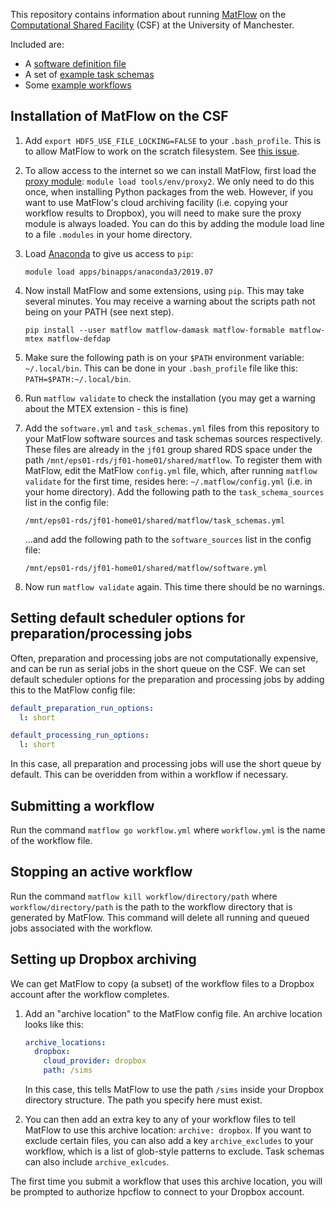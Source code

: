 This repository contains information about running [MatFlow](https://github.com/LightForm-group/matflow) on the [Computational Shared Facility](http://ri.itservices.manchester.ac.uk/csf3/) (CSF) at the University of Manchester.

Included are:
- A [software definition file](https://github.com/LightForm-group/UoM-CSF-matflow/blob/master/software.yml)
- A set of [example task schemas](https://github.com/LightForm-group/UoM-CSF-matflow/blob/master/task_schemas.yml)
- Some [example workflows](https://github.com/LightForm-group/UoM-CSF-matflow/tree/master/workflows)

## Installation of MatFlow on the CSF

1. Add `export HDF5_USE_FILE_LOCKING=FALSE` to your `.bash_profile`. This is to allow MatFlow to work on the scratch filesystem. See [this issue](https://github.com/LightForm-group/UoM-CSF-matflow/issues/3).
2. To allow access to the internet so we can install MatFlow, first load the [proxy module](http://ri.itservices.manchester.ac.uk/csf3/software/tools/proxy/): `module load tools/env/proxy2`. We only need to do this once, when installing Python packages from the web. However, if you want to use MatFlow's cloud archiving facility (i.e. copying your workflow results to Dropbox), you will need to make sure the proxy module is always loaded. You can do this by adding the module load line to a file `.modules` in your home directory.
3. Load [Anaconda](http://ri.itservices.manchester.ac.uk/csf3/software/applications/anaconda-python/) to give us access to `pip`:

    `module load apps/binapps/anaconda3/2019.07`

3. Now install MatFlow and some extensions, using `pip`. This may take several minutes. You may receive a warning about the scripts path not being on your PATH (see next step). 
    
    `pip install --user matflow matflow-damask matflow-formable matflow-mtex matflow-defdap`

4. Make sure the following path is on your `$PATH` environment variable: `~/.local/bin`. This can be done in your `.bash_profile` file like this: `PATH=$PATH:~/.local/bin`.

5. Run `matflow validate` to check the installation (you may get a warning about the MTEX extension - this is fine)

6. Add the `software.yml` and `task_schemas.yml` files from this repository to your MatFlow software sources and task schemas sources respectively. These files are already in the `jf01` group shared RDS space under the path `/mnt/eps01-rds/jf01-home01/shared/matflow`. To register them with MatFlow, edit the MatFlow `config.yml` file, which, after running `matflow validate` for the first time, resides here: `~/.matflow/config.yml` (i.e. in your home directory). Add the following path to the `task_schema_sources` list in the config file:

    `/mnt/eps01-rds/jf01-home01/shared/matflow/task_schemas.yml`

    ...and add the following path to the `software_sources` list in the config file:

    `/mnt/eps01-rds/jf01-home01/shared/matflow/software.yml`
    
7. Now run `matflow validate` again. This time there should be no warnings.

## Setting default scheduler options for preparation/processing jobs

Often, preparation and processing jobs are not computationally expensive, and can be run as serial jobs in the short queue on the CSF. We can set default scheduler options for the preparation and processing jobs by adding this to the MatFlow config file:

```yaml
default_preparation_run_options:
  l: short

default_processing_run_options:
  l: short
```

In this case, all preparation and processing jobs will use the short queue by default. This can be overidden from within a workflow if necessary.

## Submitting a workflow

Run the command `matflow go workflow.yml` where `workflow.yml` is the name of the workflow file.

## Stopping an active workflow

Run the command `matflow kill workflow/directory/path` where `workflow/directory/path` is the path to the workflow directory that is generated by MatFlow. This command will delete all running and queued jobs associated with the workflow.

## Setting up Dropbox archiving

We can get MatFlow to copy (a subset) of the workflow files to a Dropbox account after the workflow completes. 

1. Add an "archive location" to the MatFlow config file. An archive location looks like this:

    ```yaml
    archive_locations:
      dropbox:
        cloud_provider: dropbox
        path: /sims
    ```
    In this case, this tells MatFlow to use the path `/sims` inside your Dropbox directory structure. The path you specify here must exist.
2. You can then add an extra key to any of your workflow files to tell MatFlow to use this archive location: `archive: dropbox`. If you want to exclude certain files, you can also add a key `archive_excludes` to your workflow, which is a list of glob-style patterns to exclude. Task schemas can also include `archive_exlcudes`.

The first time you submit a workflow that uses this archive location, you will be prompted to authorize hpcflow to connect to your Dropbox account.
